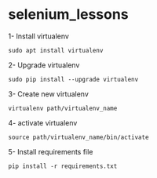 # selenium_lessons

1- Install virtualenv

    sudo apt install virtualenv
    
2- Upgrade virtualenv

    sudo pip install --upgrade virtualenv

3- Create new virtualenv

    virtualenv path/virtualenv_name

4- activate virtualenv

    source path/virtualenv_name/bin/activate

5- Install requirements file

    pip install -r requirements.txt
